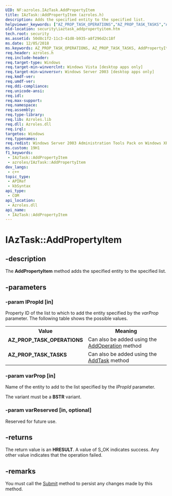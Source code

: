 ```yaml
---
UID: NF:azroles.IAzTask.AddPropertyItem
title: IAzTask::AddPropertyItem (azroles.h)
description: Adds the specified entity to the specified list.
helpviewer_keywords: ["AZ_PROP_TASK_OPERATIONS","AZ_PROP_TASK_TASKS","AddPropertyItem","AddPropertyItem method [Security]","AddPropertyItem method [Security]","AzTask object","AddPropertyItem method [Security]","IAzTask interface","AzTask object [Security]","AddPropertyItem method","IAzTask interface [Security]","AddPropertyItem method","IAzTask.AddPropertyItem","IAzTask::AddPropertyItem","azroles/IAzTask::AddPropertyItem","security.iaztask_addpropertyitem"]
old-location: security\iaztask_addpropertyitem.htm
tech.root: security
ms.assetid: 50d8c1f2-11c3-41d8-b935-a8f296d2c18f
ms.date: 12/05/2018
ms.keywords: AZ_PROP_TASK_OPERATIONS, AZ_PROP_TASK_TASKS, AddPropertyItem, AddPropertyItem method [Security], AddPropertyItem method [Security],AzTask object, AddPropertyItem method [Security],IAzTask interface, AzTask object [Security],AddPropertyItem method, IAzTask interface [Security],AddPropertyItem method, IAzTask.AddPropertyItem, IAzTask::AddPropertyItem, azroles/IAzTask::AddPropertyItem, security.iaztask_addpropertyitem
req.header: azroles.h
req.include-header: 
req.target-type: Windows
req.target-min-winverclnt: Windows Vista [desktop apps only]
req.target-min-winversvr: Windows Server 2003 [desktop apps only]
req.kmdf-ver: 
req.umdf-ver: 
req.ddi-compliance: 
req.unicode-ansi: 
req.idl: 
req.max-support: 
req.namespace: 
req.assembly: 
req.type-library: 
req.lib: Azroles.lib
req.dll: Azroles.dll
req.irql: 
targetos: Windows
req.typenames: 
req.redist: Windows Server 2003 Administration Tools Pack on Windows XP
ms.custom: 19H1
f1_keywords:
 - IAzTask::AddPropertyItem
 - azroles/IAzTask::AddPropertyItem
dev_langs:
 - c++
topic_type:
 - APIRef
 - kbSyntax
api_type:
 - COM
api_location:
 - Azroles.dll
api_name:
 - IAzTask::AddPropertyItem
---
```


# IAzTask::AddPropertyItem


## -description

The <b>AddPropertyItem</b> method adds the specified entity to the specified list.

## -parameters

### -param lPropId [in]

Property ID of the  list to which to add the entity specified by the <i>varProp</i> parameter. The following table shows the possible values.

<table>
<tr>
<th>Value</th>
<th>Meaning</th>
</tr>
<tr>
<td width="40%"><a id="AZ_PROP_TASK_OPERATIONS"></a><a id="az_prop_task_operations"></a><dl>
<dt><b>AZ_PROP_TASK_OPERATIONS</b></dt>
</dl>
</td>
<td width="60%">
Can also be added using the <a href="/windows/desktop/api/azroles/nf-azroles-iaztask-addoperation">AddOperation</a> method

</td>
</tr>
<tr>
<td width="40%"><a id="AZ_PROP_TASK_TASKS"></a><a id="az_prop_task_tasks"></a><dl>
<dt><b>AZ_PROP_TASK_TASKS</b></dt>
</dl>
</td>
<td width="60%">
Can also be added using the <a href="/windows/desktop/api/azroles/nf-azroles-iaztask-addtask">AddTask</a> method

</td>
</tr>
</table>

### -param varProp [in]

Name of the entity to add to the list  specified by the <i>lPropId</i> parameter.

The variant must be a <b>BSTR</b> variant.

### -param varReserved [in, optional]

Reserved for future use.

## -returns

The return value is an <b>HRESULT</b>. A value of S_OK indicates success. Any other value indicates that the operation failed.

## -remarks

You must call the <a href="/windows/desktop/api/azroles/nf-azroles-iaztask-submit">Submit</a> method to persist any changes made by this method.

